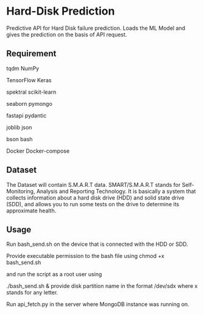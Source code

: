# Hard-Disk Prediction

Predictive API for Hard Disk failure prediction.
Loads the ML Model and gives the prediction on the basis of API request.

## Requirement

tqdm                                                  NumPy

TensorFlow                                        Keras

spektral                                              scikit-learn

seaborn                                              pymongo

fastapi                                                 pydantic                                        

joblib                                                   json

bson                                                    bash

Docker                                                Docker-compose

## Dataset

The Dataset will contain S.M.A.R.T data. SMART/S.M.A.R.T stands for Self-Monitoring, Analysis and Reporting Technology. It is basically a system that collects information about a hard disk drive (HDD) and solid state drive (SDD), and allows you to run some tests on the drive to determine its approximate health.

## Usage

Run bash_send.sh on the device that is connected with the HDD or SDD.

Provide executable permission to the bash file using 
chmod +x bash_send.sh

and run the script as a root user using 

./bash_send.sh &
provide disk partition name in the format /dev/sdx where x stands for any letter.

Run api_fetch.py in the server where MongoDB instance was running on.
